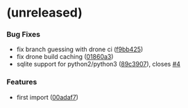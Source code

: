 <a name=""></a>
# (unreleased)


### Bug Fixes

* fix branch guessing with drone ci ([f9bb425](https://github.com/metwork-framework/mfext/commit/f9bb425))
* fix drone build caching ([01860a3](https://github.com/metwork-framework/mfext/commit/01860a3))
* sqlite support for python2/python3 ([89c3907](https://github.com/metwork-framework/mfext/commit/89c3907)), closes [#4](https://github.com/metwork-framework/mfext/issues/4)


### Features

* first import ([00adaf7](https://github.com/metwork-framework/mfext/commit/00adaf7))



